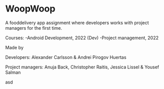 # WoopWoop
A fooddelivery app assignment where developers works with project managers for the first time. 

Courses:
-Android Development, 2022 (Dev)
-Project management, 2022 


Made by

Developers: Alexander Carlsson & Andrei Pirogov Huertas

Project managers: Anuja Back, Christopher Raitis, Jessica Lissel & Yousef Salman
        
asd
